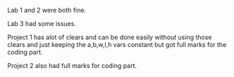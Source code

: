 Lab 1 and 2 were both fine.

Lab 3 had some issues.

Project 1 has alot of clears and can be done easily without using those clears and just keeping the a,b,w,l,h vars constant but got full marks for the coding part.

Project 2 also had full marks for coding part.
